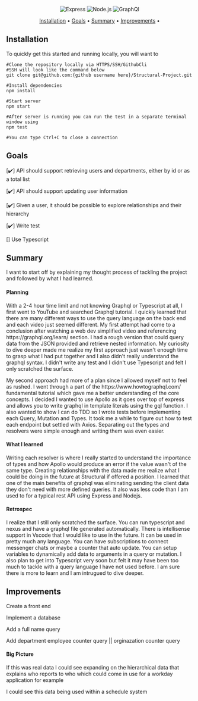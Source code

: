 <div align="center">

![Express](https://img.shields.io/badge/-Express-000?&logo=Express&style=for-the-badge)
![Node.js](https://img.shields.io/badge/-Node.js-000?&logo=node.js&style=for-the-badge)
![GraphQl](https://img.shields.io/badge/-GraphQl-000?&logo=graphql&style=for-the-badge)

</div>

<p align="center">
  <a href="#installation">Installation</a> •
  <a href="#goals">Goals</a> •
  <a href="#summary">Summary</a> •
  <a href="#improvements">Improvements</a> •
</p>

## Installation

<p>To quickly get this started and running locally, you will want to</p>

```shell
#Clone the repository locally via HTTPS/SSH/GithubCli
#SSH will look like the command below
git clone git@github.com:{github username here}/Structural-Project.git
```

```shell
#Install dependencies
npm install
```

```shell
#Start server
npm start

#After server is running you can run the test in a separate terminal window using
npm test

#You can type Ctrl+C to close a connection
```


## Goals

[✔️] API should support retrieving users and departments, either by id or as a total list

[✔️] API should support updating user information

[✔️] Given a user, it should be possible to explore relationships and their hierarchy

[✔️] Write test

[] Use Typescript


## Summary

<p>I want to start off by explaining my thought process of tackling the project and followed by what I had learned.</p>

#### Planning
<p>With a 2-4 hour time limit and not knowing Graphql or Typescript at all, I first went to YouTube and searched Graphql tutorial. I quickly learned that there are many different ways to use the query language on the back end and each video just seemed different. My first attempt had come to a conclusion after watching a web dev simplified video and referencing https://graphql.org/learn/ section. I had a rough version that could query data from the JSON provided and retrieve nested information. My curiosity to dive deeper made me realize my first approach just wasn't enough time to grasp what I had put together and I also didn't really understand the graphql syntax. I didn't write any test and I didn't use Typescript and felt I only scratched the surface.</p>

<p>My second approach had more of a plan since I allowed myself not to feel as rushed. I went through a part of the https://www.howtographql.com/ fundamental tutorial which gave me a better understanding of the core concepts. I decided I wanted to use Apollo as it goes over top of express and allows you to write graphql in template literals using the gql function. I also wanted to show I can do TDD so I wrote tests before implementing each Query, Mutation and Types. It took me a while to figure out how to test each endpoint but settled with Axios. Separating out the types and resolvers were simple enough and writing them was even easier.</p>

#### What I learned

<p>Writing each resolver is where I really started to understand the importance of types and how Apollo would produce an error if the value wasn't of the same type. Creating relationships with the data made me realize what I could be doing in the future at Structural if offered a position. I learned that one of the main benefits of graphql was eliminating sending the client data they don't need with more defined queries. It also was less code than I am used to for a typical rest API using Express and Nodejs.</p>

#### Retrospec

<p>I realize that I still only scratched the surface. You can run typescript and nexus and have a graphql file generated automatically. There is intellisense support in Vscode that I would like to use in the future. It can be used in pretty much any language. You can have subscriptions to connect messenger chats or maybe a counter that auto update. You can setup variables to dynamically add data to arguments in a query or mutation. I also plan to get into Typescript very soon but felt it may have been too much to tackle with a query language I have not used before. I am sure there is more to learn and I am intrugued to dive deeper.</p>

## Improvements

<p>Create a front end</p>
<p>Implement a database</p>
<p>Add a full name query</p>
<p>Add department employee counter query || orginazation counter query</p>

#### Big Picture

<p>If this was real data I could see expanding on the hierarchical data that explains who reports to who which could come in use for a workday application for example</p>
<p>I could see this data being used within a schedule system</p>
